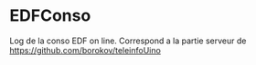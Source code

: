 # EDFConso
Log de la conso EDF on line. Correspond a la partie serveur de https://github.com/borokov/teleinfoUino
